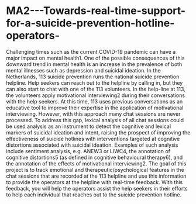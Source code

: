 # MA2---Towards-real-time-support-for-a-suicide-prevention-hotline-operators-
Challenging times such as the current COVID-19 pandemic can have a major impact on mental  health1. One of the possible consequences of this downward trend in mental health is an  increase in the prevalence of both mental illnesses such as depression and suicidal ideation.   In the Netherlands, 113 suicide prevention runs the national suicide prevention helpline. Help  seekers can reach out to the helpline by calling in, but they can also start to chat with one of  the 113 volunteers. In the help-line at 113, the volunteers apply motivational interviewing2  during  their  conversations  with  the  help  seekers.  At  this  time,  113  uses  previous  conversations  as  an  educative  tool  to  improve  their  expertise  in  the  application  of  motivational  interviewing.  However,  with  this  approach  many  chat  sessions  are  never  processed. To address this gap, lexical analysis of all chat sessions could be used analysis as  an instrument to detect the cognitive and lexical markers of suicidal ideation and intent,  raising the prospect of improving the effectiveness of suicide hotlines with interventions  targeted at cognitive distortions associated with suicidal ideation. Examples of such analysis  include sentiment analysis, e.g. ANEW3 or LIWC4, the annotation of cognitive distortions5 (as  defined in cognitive behavioural therapy6), and the annotation of the effects of motivational  interviewing2.  The goal of this project is to track emotional and therapeutic/psychological features in the  chat sessions that are recorded at the 113 helpline and use this information to provide the  operators  at  the  helpline  with  real-time  feedback.  With  this  feedback,  you  will  help  the  operators assist the help seekers in their efforts to help each individual that reaches out to  the suicide prevention hotline.
